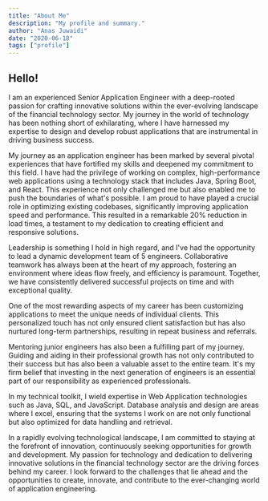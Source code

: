 ```yaml
---
title: "About Me"
description: "My profile and summary."
author: "Anas Juwaidi"
date: "2020-06-18"
tags: ["profile"]
---
```


## Hello!

I am an experienced Senior Application Engineer with a deep-rooted passion for crafting innovative solutions within the ever-evolving landscape of the financial technology sector. My journey in the world of technology has been nothing short of exhilarating, where I have harnessed my expertise to design and develop robust applications that are instrumental in driving business success.

My journey as an application engineer has been marked by several pivotal experiences that have fortified my skills and deepened my commitment to this field. I have had the privilege of working on complex, high-performance web applications using a technology stack that includes Java, Spring Boot, and React. This experience not only challenged me but also enabled me to push the boundaries of what's possible. I am proud to have played a crucial role in optimizing existing codebases, significantly improving application speed and performance. This resulted in a remarkable 20% reduction in load times, a testament to my dedication to creating efficient and responsive solutions.

Leadership is something I hold in high regard, and I've had the opportunity to lead a dynamic development team of 5 engineers. Collaborative teamwork has always been at the heart of my approach, fostering an environment where ideas flow freely, and efficiency is paramount. Together, we have consistently delivered successful projects on time and with exceptional quality.

One of the most rewarding aspects of my career has been customizing applications to meet the unique needs of individual clients. This personalized touch has not only ensured client satisfaction but has also nurtured long-term partnerships, resulting in repeat business and referrals.

Mentoring junior engineers has also been a fulfilling part of my journey. Guiding and aiding in their professional growth has not only contributed to their success but has also been a valuable asset to the entire team. It's my firm belief that investing in the next generation of engineers is an essential part of our responsibility as experienced professionals.

In my technical toolkit, I wield expertise in Web Application technologies such as Java, SQL, and JavaScript. Database analysis and design are areas where I excel, ensuring that the systems I work on are not only functional but also optimized for data handling and retrieval.

In a rapidly evolving technological landscape, I am committed to staying at the forefront of innovation, continuously seeking opportunities for growth and development. My passion for technology and dedication to delivering innovative solutions in the financial technology sector are the driving forces behind my career. I look forward to the challenges that lie ahead and the opportunities to create, innovate, and contribute to the ever-changing world of application engineering.
